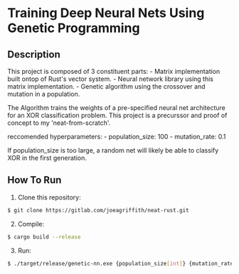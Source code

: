 # Training Deep Neural Nets Using Genetic Programming

## Description
This project is composed of 3 constituent parts:
    - Matrix implementation built ontop of Rust's vector system.
    - Neural network library using this matrix implementation.
    - Genetic algorithm using the crossover and mutation in a population.

The Algorithm trains the weights of a pre-specified neural net architecture for an XOR classification problem.
This project is a precurssor and proof of concept to my 'neat-from-scratch'.

reccomended hyperparameters:
    - population_size: 100
    - mutation_rate: 0.1

If population_size is too large, a random net will likely be able to classify XOR in the first generation.


## How To Run
1. Clone this repository:
```sh
$ git clone https://gitlab.com/joeagriffith/neat-rust.git
```
2. Compile:
```sh
$ cargo build --release
```

3. Run:
```sh
$ ./target/release/genetic-nn.exe {population_size[int]} {mutation_rate[float]}
```
